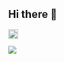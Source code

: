 ## Hi there 👋

<p align="left">
  <a href="https://github.com/toma1128">
    <img height="20" src="https://komarev.com/ghpvc/?username=toma1128" />
</p>

![](http://github-profile-summary-cards.vercel.app/api/cards/repos-per-language?username=toma1128&theme=gruvbox)